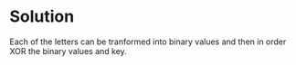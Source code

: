 # Solution

Each of the letters can be tranformed into binary values and then in order XOR the binary values and key.
